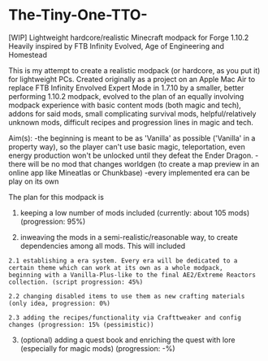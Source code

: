 # The-Tiny-One-TTO-
[WIP] Lightweight hardcore/realistic Minecraft modpack for Forge 1.10.2
Heavily inspired by FTB Infinity Evolved, Age of Engineering and Homestead

This is my attempt to create a realistic modpack (or hardcore, as you put it) for lightweight PCs. Created originally as a project on an Apple Mac Air to replace FTB Infinity Envolved Expert Mode in 1.7.10 by a smaller, better performing 1.10.2 modpack, evolved to the plan of an equally involving modpack experience with basic content mods (both magic and tech), addons for said mods, small complicating survival mods, helpful/relatively unknown mods, difficult recipes and progression lines in magic and tech.

Aim(s):
  -the beginning is meant to be as 'Vanilla' as possible ('Vanilla' in a property way), so the player can't use basic magic,
   teleportation, even energy production won't be unlocked until they defeat the Ender Dragon.
  -there will be no mod that changes worldgen (to create a map preview in an online app like Mineatlas or Chunkbase)
  -every implemented era can be play on its own






The plan for this modpack is
  1. keeping a low number of mods included (currently: about 105 mods) (progression: 95%)
  
  2. inweaving the mods in a semi-realistic/reasonable way, to create dependencies among all mods. 
  This will included
  
    2.1 establishing a era system. Every era will be dedicated to a certain theme which can work at its own as a whole modpack, 
    beginning with a Vanilla-Plus-like to the final AE2/Extreme Reactors collection. (script progression: 45%)
    
    2.2 changing disabled items to use them as new crafting materials (only idea, progression: 0%)
    
    2.3 adding the recipes/functionality via Crafttweaker and config changes (progression: 15% (pessimistic))
  
  3. (optional) adding a quest book and enriching the quest with lore (especially for magic mods) (progression: -%)
